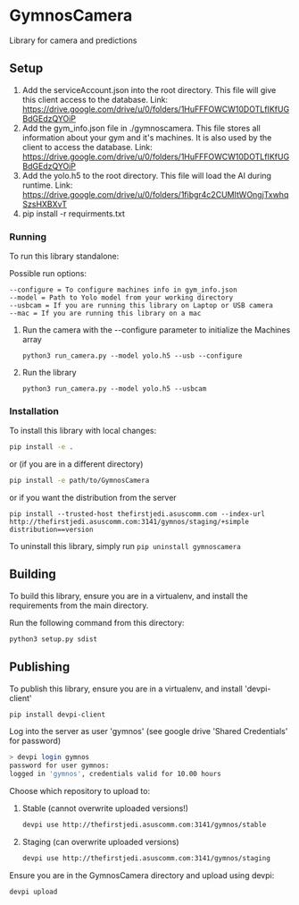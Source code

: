 # GymnosCamera

Library for camera and predictions

## Setup
1. Add the serviceAccount.json into the root directory. This file will give this client access to the database. Link: https://drive.google.com/drive/u/0/folders/1HuFFFOWCW10DOTLfIKfUGBdGEdzQYOiP
2. Add the gym_info.json file in ./gymnoscamera. This file stores all information about your gym and it's machines. 
It is also used by the client to access the database. Link: https://drive.google.com/drive/u/0/folders/1HuFFFOWCW10DOTLfIKfUGBdGEdzQYOiP
3. Add the yolo.h5 to the root directory. This file will load the AI during runtime. Link: https://drive.google.com/drive/u/0/folders/1fibgr4c2CUMItWOngjTxwhqSzsHXBXvT
4. pip install -r requirments.txt

### Running

To run this library standalone:

Possible run options:
```
--configure = To configure machines info in gym_info.json
--model = Path to Yolo model from your working directory
--usbcam = If you are running this library on Laptop or USB camera
--mac = If you are running this library on a mac
```
1. Run the camera with the --configure parameter to initialize the Machines array
    ```
    python3 run_camera.py --model yolo.h5 --usb --configure
    ```
2. Run the library
    ```
    python3 run_camera.py --model yolo.h5 --usbcam
    ```

### Installation

To install this library with local changes:

```bash
pip install -e .
```
or (if you are in a different directory)
```bash
pip install -e path/to/GymnosCamera
```
or if you want the distribution from the server
```
pip install --trusted-host thefirstjedi.asuscomm.com --index-url http://thefirstjedi.asuscomm.com:3141/gymnos/staging/+simple distribution==version
```

To uninstall this library, simply run `pip uninstall gymnoscamera`

## Building

To build this library, ensure you are in a virtualenv, and install the requirements from the main
directory.

Run the following command from this directory:

```bash
python3 setup.py sdist
```

## Publishing

To publish this library, ensure you are in a virtualenv, and install 'devpi-client'

```bash
pip install devpi-client
```

Log into the server as user 'gymnos' (see google drive 'Shared Credentials' for password)

```bash
> devpi login gymnos
password for user gymnos:
logged in 'gymnos', credentials valid for 10.00 hours
```

Choose which repository to upload to:

1) Stable (cannot overwrite uploaded versions!)
    ```bash
    devpi use http://thefirstjedi.asuscomm.com:3141/gymnos/stable
    ```
2) Staging (can overwrite uploaded versions)
    ```bash
    devpi use http://thefirstjedi.asuscomm.com:3141/gymnos/staging
    ```

Ensure you are in the GymnosCamera directory and upload using devpi:

```bash
devpi upload
```
